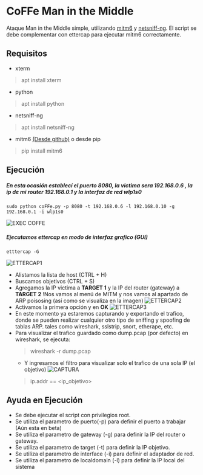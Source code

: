 # CoFFe Man in the Middle 
Ataque Man in the Middle simple, utilizando [mitm6](https://github.com/fox-it/mitm6) y [netsniff-ng](https://github.com/netsniff-ng/netsniff-ng).
El script se debe complementar con ettercap para ejecutar mitm6 correctamente.

## Requisitos
- xterm
> apt install xterm
- python
> apt install python
- netsniff-ng
> apt install netsniff-ng
- mitm6 [(Desde github)](https://github.com/fox-it/mitm6) o desde pip
> pip install mitm6

## Ejecución
##### En esta ocasión establecí el puerto 8080, la victima sera 192.168.0.6 , la ip de mi router 192.168.0.1 y la interfaz de red wlp1s0
    sudo python coFFe.py -p 8080 -t 192.168.0.6 -l 192.168.0.10 -g 192.168.0.1 -i wlp1s0
  ![EXEC COFFE](https://imgbox.es/images/2021/06/14/imagen140d36fd54f8762e6.png)
##### Ejecutamos ettercap en modo de interfaz grafico (GUI) 
    etttercap -G
![ETTERCAP1](https://imgbox.es/images/2021/06/14/ettercapb7b281a83866471b.png)
- Alistamos la lista de host (CTRL + H)
- Buscamos objetivos (CTRL + S)
- Agregamos la IP victima a **TARGET 1** y la IP del router (gateway) a **TARGET 2**
!Nos vamos al menú de MITM y nos vamos al apartado de ARP poisosing (así como se visualiza en la imagen)
![ETTERCAP2](https://imgbox.es/images/2021/06/14/ettercap2e86d5a906d3f4d55.png)
- Activamos la primera opción y en **OK**
![ETTERCAP3](https://imgbox.es/images/2021/06/14/ettercap314d5e3ec71517f40.png)
- En este momento ya estaremos capturando y exportando el trafico, donde se pueden realizar cualquier otro tipo de sniffing y spoofing de tablas ARP. tales como wireshark, sslstrip, snort, etherape, etc.
- Para visualizar el trafico guardado como dump.pcap (por defecto) en wireshark, se ejecuta:
  > wireshark -r dump.pcap
  - Y ingresamos el filtro para visualizar solo el trafico de una sola IP (el objetivo)
  ![CAPTURA](https://imgbox.es/images/2021/06/14/capturando5a6a8543590548ba.png)
  > ip.addr == <ip_objetivo>


## Ayuda en Ejecución
- Se debe ejecutar el script con privilegios root.
- Se utiliza el parametro de puerto(-p) para definir el puerto a trabajar  (Aún esta en beta)
- Se utiliza el parametro de gateway (-g) para definir la IP del router o gateway.
- Se utiliza el parametro de target (-t) para definir la IP objetivo.
- Se utiliza el parametro de interface (-i) para definir el adaptador de red.
- Se utiliza el parametro de localdomain (-l) para definir la IP local del sistema

